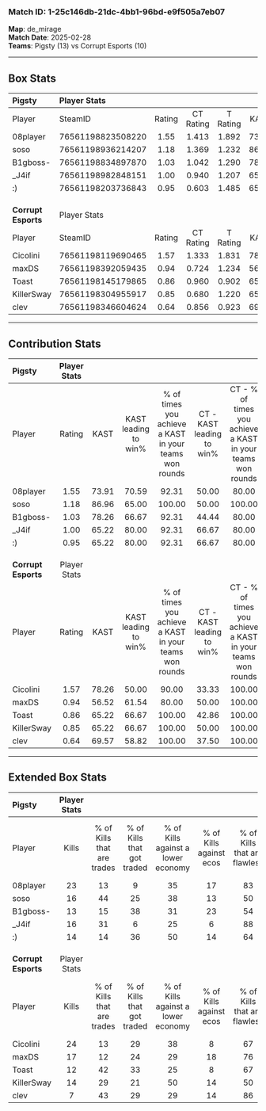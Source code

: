### Match ID: 1-25c146db-21dc-4bb1-96bd-e9f505a7eb07  
**Map**: de_mirage  
**Match Date**: 2025-02-28  
**Teams**: Pigsty (13) vs Corrupt Esports (10)  

---  

## Box Stats  

| **Pigsty**          | Player Stats      |        |           |          |       |       |       |         |        |      |     |
| :- | :- | :-: | :-: | :-: | :-: | :-: | :-: | :-: | :-: | :-: | :-: |
| Player              | SteamID           | Rating | CT Rating | T Rating | KAST  |  ADR  | Kills | Assists | Deaths | K/D  | HS% |
| 08player            | 76561198823508220 |  1.55  |   1.413   |  1.892   | 73.91 | 109.6 |  23   |    8    |   13   | 1.77 | 34  |
| soso                | 76561198936214207 |  1.18  |   1.369   |  1.232   | 86.96 | 63.5  |  16   |    2    |   14   | 1.14 | 43  |
| B1gboss-            | 76561198834897870 |  1.03  |   1.042   |  1.290   | 78.26 | 84.8  |  13   |    7    |   17   | 0.76 | 61  |
| _J4if               | 76561198982848151 |  1.00  |   0.940   |  1.207   | 65.22 | 67.9  |  16   |    3    |   16   | 1.00 | 68  |
| :)                  | 76561198203736843 |  0.95  |   0.603   |  1.485   | 65.22 | 68.5  |  14   |    4    |   15   | 0.93 | 35  |
|                     |                   |        |           |          |       |       |       |         |        |      |     |
|                     |                   |        |           |          |       |       |       |         |        |      |     |
|                     |                   |        |           |          |       |       |       |         |        |      |     |
| **Corrupt Esports** | Player Stats      |        |           |          |       |       |       |         |        |      |     |
| Player              | SteamID           | Rating | CT Rating | T Rating | KAST  |  ADR  | Kills | Assists | Deaths | K/D  | HS% |
| Cicolini            | 76561198119690465 |  1.57  |   1.333   |  1.831   | 78.26 | 125.8 |  24   |    6    |   17   | 1.41 | 62  |
| maxDS               | 76561198392059435 |  0.94  |   0.724   |  1.234   | 56.52 | 77.9  |  17   |    5    |   19   | 0.89 | 41  |
| Toast               | 76561198145179865 |  0.86  |   0.960   |  0.902   | 65.22 | 53.7  |  12   |    5    |   14   | 0.86 | 50  |
| KillerSway          | 76561198304955917 |  0.85  |   0.680   |  1.220   | 65.22 | 53.7  |  14   |    1    |   17   | 0.82 | 28  |
| clev                | 76561198346604624 |  0.64  |   0.856   |  0.923   | 69.57 | 49.3  |   7   |    5    |   16   | 0.44 | 71  |
---  

## Contribution Stats  

| **Pigsty**          | Player Stats |       |                      |                                                        |                           |                                                             |                          |                                                            |
| :- | :-: | :-: | :-: | :-: | :-: | :-: | :-: | :-: |
| Player              |    Rating    | KAST  | KAST leading to win% | % of times you achieve a KAST in your teams won rounds | CT - KAST leading to win% | CT - % of times you achieve a KAST in your teams won rounds | T - KAST leading to win% | T - % of times you achieve a KAST in your teams won rounds |
| 08player            |     1.55     | 73.91 |        70.59         |                         92.31                          |           50.00           |                            80.00                            |          88.89           |                           100.00                           |
| soso                |     1.18     | 86.96 |        65.00         |                         100.00                         |           50.00           |                           100.00                            |          80.00           |                           100.00                           |
| B1gboss-            |     1.03     | 78.26 |        66.67         |                         92.31                          |           44.44           |                            80.00                            |          88.89           |                           100.00                           |
| _J4if               |     1.00     | 65.22 |        80.00         |                         92.31                          |           66.67           |                            80.00                            |          88.89           |                           100.00                           |
| :)                  |     0.95     | 65.22 |        80.00         |                         92.31                          |           66.67           |                            80.00                            |          88.89           |                           100.00                           |
|                     |              |       |                      |                                                        |                           |                                                             |                          |                                                            |
|                     |              |       |                      |                                                        |                           |                                                             |                          |                                                            |
|                     |              |       |                      |                                                        |                           |                                                             |                          |                                                            |
| **Corrupt Esports** | Player Stats |       |                      |                                                        |                           |                                                             |                          |                                                            |
| Player              |    Rating    | KAST  | KAST leading to win% | % of times you achieve a KAST in your teams won rounds | CT - KAST leading to win% | CT - % of times you achieve a KAST in your teams won rounds | T - KAST leading to win% | T - % of times you achieve a KAST in your teams won rounds |
| Cicolini            |     1.57     | 78.26 |        50.00         |                         90.00                          |           33.33           |                           100.00                            |          66.67           |                           85.71                            |
| maxDS               |     0.94     | 56.52 |        61.54         |                         80.00                          |           50.00           |                           100.00                            |          71.43           |                           71.43                            |
| Toast               |     0.86     | 65.22 |        66.67         |                         100.00                         |           42.86           |                           100.00                            |          87.50           |                           100.00                           |
| KillerSway          |     0.85     | 65.22 |        66.67         |                         100.00                         |           50.00           |                           100.00                            |          77.78           |                           100.00                           |
| clev                |     0.64     | 69.57 |        58.82         |                         100.00                         |           37.50           |                           100.00                            |          77.78           |                           100.00                           |
---  

## Extended Box Stats  

| **Pigsty**          | Player Stats |                            |                            |                                    |                         |                              |                                 |        |                             |                                     |                          |                               |                            |
| :- | :-: | :-: | :-: | :-: | :-: | :-: | :-: | :-: | :-: | :-: | :-: | :-: | :-: |
| Player              |    Kills     | % of Kills that are trades | % of Kills that got traded | % of Kills against a lower economy | % of Kills against ecos | % of Kills that are flawless | % of Kills that are close duels | Deaths | % of Deaths that get traded | % of Deaths against a lower economy | % of Deaths against ecos | % of Deaths that are flawless | % of Deaths that are close |
| 08player            |      23      |             13             |             9              |                 35                 |           17            |              83              |                4                |   13   |             31              |                 31                  |            15            |              62               |             0              |
| soso                |      16      |             44             |             25             |                 38                 |           13            |              50              |               13                |   14   |             36              |                 21                  |            14            |              64               |             7              |
| B1gboss-            |      13      |             15             |             38             |                 31                 |           23            |              54              |               15                |   17   |             29              |                 29                  |            12            |              71               |             6              |
| _J4if               |      16      |             31             |             6              |                 25                 |            6            |              88              |                6                |   16   |             19              |                 31                  |            13            |              63               |             19             |
| :)                  |      14      |             14             |             36             |                 50                 |           14            |              64              |                7                |   15   |             20              |                 20                  |            13            |              67               |             7              |
|                     |              |                            |                            |                                    |                         |                              |                                 |        |                             |                                     |                          |                               |                            |
|                     |              |                            |                            |                                    |                         |                              |                                 |        |                             |                                     |                          |                               |                            |
|                     |              |                            |                            |                                    |                         |                              |                                 |        |                             |                                     |                          |                               |                            |
| **Corrupt Esports** | Player Stats |                            |                            |                                    |                         |                              |                                 |        |                             |                                     |                          |                               |                            |
| Player              |    Kills     | % of Kills that are trades | % of Kills that got traded | % of Kills against a lower economy | % of Kills against ecos | % of Kills that are flawless | % of Kills that are close duels | Deaths | % of Deaths that get traded | % of Deaths against a lower economy | % of Deaths against ecos | % of Deaths that are flawless | % of Deaths that are close |
| Cicolini            |      24      |             13             |             29             |                 38                 |            8            |              67              |               17                |   17   |              6              |                 18                  |            0             |              59               |             12             |
| maxDS               |      17      |             12             |             24             |                 29                 |           18            |              76              |                0                |   19   |             11              |                 26                  |            5             |              74               |             16             |
| Toast               |      12      |             42             |             33             |                 25                 |            8            |              67              |                8                |   14   |             21              |                 14                  |            0             |              71               |             7              |
| KillerSway          |      14      |             29             |             21             |                 50                 |           14            |              50              |                7                |   17   |             29              |                 18                  |            0             |              82               |             0              |
| clev                |      7       |             43             |             29             |                 29                 |           14            |              86              |                0                |   16   |             38              |                 25                  |            0             |              63               |             6              |
